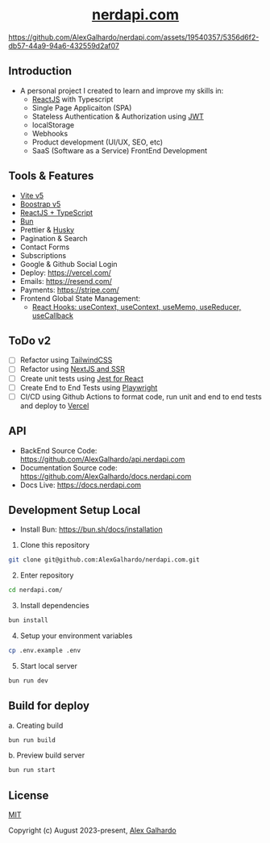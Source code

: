 <div align="center">
 <h1 align="center"><a href="https://nerdapi.com/" target="_blank">nerdapi.com</a></h1>
</div>

<https://github.com/AlexGalhardo/nerdapi.com/assets/19540357/5356d6f2-db57-44a9-94a6-432559d2af07>

## Introduction

- A personal project I created to learn and improve my skills in:
   - [ReactJS](https://react.dev/) with Typescript
   - Single Page Applicaiton (SPA)
   - Stateless Authentication & Authorization using [JWT](https://jwt.io/)
   - localStorage
   - Webhooks
   - Product development (UI/UX, SEO, etc)
   - SaaS (Software as a Service) FrontEnd Development

## Tools & Features

- [Vite v5](https://vitejs.dev/)
- [Boostrap v5](https://getbootstrap.com/)
- [ReactJS + TypeScript](https://react.dev/)
- [Bun](https://bun.sh/docs/installation)
- Prettier & [Husky](https://www.npmjs.com/package/husky)
- Pagination & Search
- Contact Forms
- Subscriptions
- Google & Github Social Login
- Deploy: <https://vercel.com/>
- Emails: <https://resend.com/>
- Payments: <https://stripe.com/>
- Frontend Global State Management:
   - [React Hooks: useContext, useContext, useMemo, useReducer, useCallback](https://react.dev/reference/react)

## ToDo v2
- [ ] Refactor using [TailwindCSS](https://tailwindcss.com/)
- [ ] Refactor using [NextJS and SSR](https://nextjs.org/)
- [ ] Create unit tests using [Jest for React](https://jestjs.io/docs/tutorial-react)
- [ ] Create End to End Tests using [Playwright](https://playwright.dev/)
- [ ] CI/CD using Github Actions to format code, run unit and end to end tests and deploy to [Vercel](https://vercel.com/)

## API
- BackEnd Source Code: <https://github.com/AlexGalhardo/api.nerdapi.com>
- Documentation Source code: <https://github.com/AlexGalhardo/docs.nerdapi.com>
- Docs Live: <https://docs.nerdapi.com>

## Development Setup Local

- Install Bun: <https://bun.sh/docs/installation>

1. Clone this repository
```bash
git clone git@github.com:AlexGalhardo/nerdapi.com.git
```

2. Enter repository
```bash
cd nerdapi.com/
```

3. Install dependencies
```bash
bun install
```

4. Setup your environment variables
```bash
cp .env.example .env
```

5. Start local server
```bash
bun run dev
```

## Build for deploy

a. Creating build
```bash
bun run build
```

b. Preview build server
```bash
bun run start
```

## License

[MIT](http://opensource.org/licenses/MIT)

Copyright (c) August 2023-present, [Alex Galhardo](https://github.com/AlexGalhardo)
